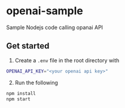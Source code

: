 # openai-sample
Sample Nodejs code calling opanai API

## Get started
1. Create a `.env` file in the root directory with 
```sh
OPENAI_API_KEY="<your openai api key>"
```
2. Run the following
```sh
npm install
npm start
```
